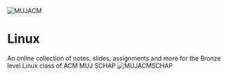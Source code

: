 ![MUJACM](https://i.imgur.com/XuGvrWl.jpg) 
# Linux
An online collection of notes, slides, assignments and more for the Bronze level Linux class of ACM MUJ SCHAP
![MUJACMSCHAP](https://i.imgur.com/wcumXBy.png) 
